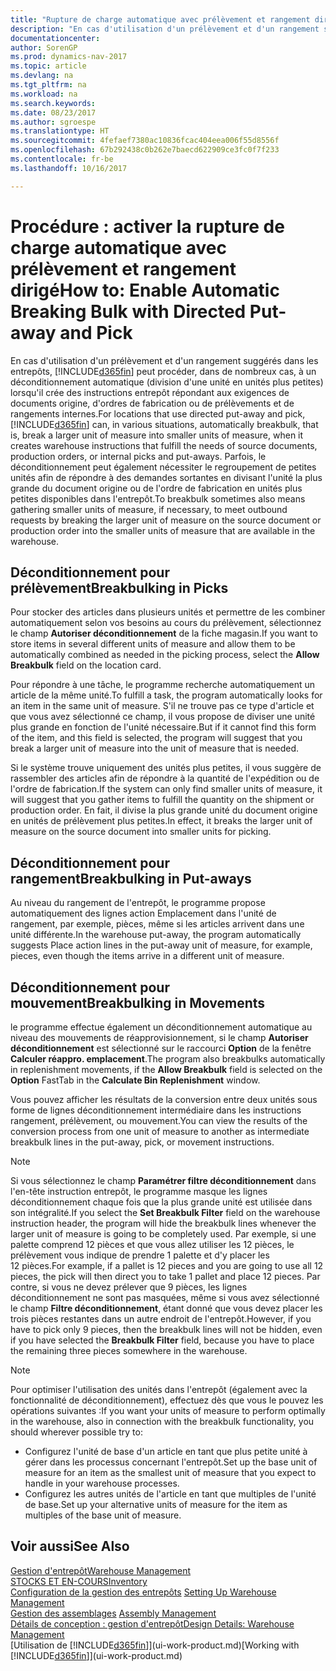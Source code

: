 ```yaml
---
title: "Rupture de charge automatique avec prélèvement et rangement dirigé"
description: "En cas d'utilisation d'un prélèvement et d'un rangement suggérés dans les entrepôts, vous pouvez diviser une unité en unités plus petites lors de la création des instructions entrepôt répondant aux exigences de documents origine, d'ordres de fabrication ou de prélèvements et de rangements internes."
documentationcenter: 
author: SorenGP
ms.prod: dynamics-nav-2017
ms.topic: article
ms.devlang: na
ms.tgt_pltfrm: na
ms.workload: na
ms.search.keywords: 
ms.date: 08/23/2017
ms.author: sgroespe
ms.translationtype: HT
ms.sourcegitcommit: 4fefaef7380ac10836fcac404eea006f55d8556f
ms.openlocfilehash: 67b292438c0b262e7baecd622909ce3fc0f7f233
ms.contentlocale: fr-be
ms.lasthandoff: 10/16/2017

---
```

# <a name="how-to-enable-automatic-breaking-bulk-with-directed-put-away-and-pick"></a><span data-ttu-id="b58fb-103">Procédure : activer la rupture de charge automatique avec prélèvement et rangement dirigé</span><span class="sxs-lookup"><span data-stu-id="b58fb-103">How to: Enable Automatic Breaking Bulk with Directed Put-away and Pick</span></span>
<span data-ttu-id="b58fb-104">En cas d'utilisation d'un prélèvement et d'un rangement suggérés dans les entrepôts, [!INCLUDE[d365fin](includes/d365fin_md.md)] peut procéder, dans de nombreux cas, à un déconditionnement automatique (division d'une unité en unités plus petites) lorsqu'il crée des instructions entrepôt répondant aux exigences de documents origine, d'ordres de fabrication ou de prélèvements et de rangements internes.</span><span class="sxs-lookup"><span data-stu-id="b58fb-104">For locations that use directed put-away and pick, [!INCLUDE[d365fin](includes/d365fin_md.md)] can, in various situations, automatically breakbulk, that is, break a larger unit of measure into smaller units of measure, when it creates warehouse instructions that fulfill the needs of source documents, production orders, or internal picks and put-aways.</span></span> <span data-ttu-id="b58fb-105">Parfois, le déconditionnement peut également nécessiter le regroupement de petites unités afin de répondre à des demandes sortantes en divisant l'unité la plus grande du document origine ou de l'ordre de fabrication en unités plus petites disponibles dans l'entrepôt.</span><span class="sxs-lookup"><span data-stu-id="b58fb-105">To breakbulk sometimes also means gathering smaller units of measure, if necessary, to meet outbound requests by breaking the larger unit of measure on the source document or production order into the smaller units of measure that are available in the warehouse.</span></span>   

## <a name="breakbulking-in-picks"></a><span data-ttu-id="b58fb-106">Déconditionnement pour prélèvement</span><span class="sxs-lookup"><span data-stu-id="b58fb-106">Breakbulking in Picks</span></span>  
<span data-ttu-id="b58fb-107">Pour stocker des articles dans plusieurs unités et permettre de les combiner automatiquement selon vos besoins au cours du prélèvement, sélectionnez le champ **Autoriser déconditionnement** de la fiche magasin.</span><span class="sxs-lookup"><span data-stu-id="b58fb-107">If you want to store items in several different units of measure and allow them to be automatically combined as needed in the picking process, select the **Allow Breakbulk** field on the location card.</span></span>  

<span data-ttu-id="b58fb-108">Pour répondre à une tâche, le programme recherche automatiquement un article de la même unité.</span><span class="sxs-lookup"><span data-stu-id="b58fb-108">To fulfill a task, the program automatically looks for an item in the same unit of measure.</span></span> <span data-ttu-id="b58fb-109">S'il ne trouve pas ce type d'article et que vous avez sélectionné ce champ, il vous propose de diviser une unité plus grande en fonction de l'unité nécessaire.</span><span class="sxs-lookup"><span data-stu-id="b58fb-109">But if it cannot find this form of the item, and this field is selected, the program will suggest that you break a larger unit of measure into the unit of measure that is needed.</span></span>  

<span data-ttu-id="b58fb-110">Si le système trouve uniquement des unités plus petites, il vous suggère de rassembler des articles afin de répondre à la quantité de l'expédition ou de l'ordre de fabrication.</span><span class="sxs-lookup"><span data-stu-id="b58fb-110">If the system can only find smaller units of measure, it will suggest that you gather items to fulfill the quantity on the shipment or production order.</span></span> <span data-ttu-id="b58fb-111">En fait, il divise la plus grande unité du document origine en unités de prélèvement plus petites.</span><span class="sxs-lookup"><span data-stu-id="b58fb-111">In effect, it breaks the larger unit of measure on the source document into smaller units for picking.</span></span>  

## <a name="breakbulking-in-put-aways"></a><span data-ttu-id="b58fb-112">Déconditionnement pour rangement</span><span class="sxs-lookup"><span data-stu-id="b58fb-112">Breakbulking in Put-aways</span></span>  
<span data-ttu-id="b58fb-113">Au niveau du rangement de l'entrepôt, le programme propose automatiquement des lignes action Emplacement dans l'unité de rangement, par exemple, pièces, même si les articles arrivent dans une unité différente.</span><span class="sxs-lookup"><span data-stu-id="b58fb-113">In the warehouse put-away, the program automatically suggests Place action lines in the put-away unit of measure, for example, pieces, even though the items arrive in a different unit of measure.</span></span>  

## <a name="breakbulking-in-movements"></a><span data-ttu-id="b58fb-114">Déconditionnement pour mouvement</span><span class="sxs-lookup"><span data-stu-id="b58fb-114">Breakbulking in Movements</span></span>  
<span data-ttu-id="b58fb-115">le programme effectue également un déconditionnement automatique au niveau des mouvements de réapprovisionnement, si le champ **Autoriser déconditionnement** est sélectionné sur le raccourci **Option** de la fenêtre **Calculer réappro. emplacement**.</span><span class="sxs-lookup"><span data-stu-id="b58fb-115">The program also breakbulks automatically in replenishment movements, if the **Allow Breakbulk** field is selected on the **Option** FastTab in the **Calculate Bin Replenishment** window.</span></span>  

<span data-ttu-id="b58fb-116">Vous pouvez afficher les résultats de la conversion entre deux unités sous forme de lignes déconditionnement intermédiaire dans les instructions rangement, prélèvement, ou mouvement.</span><span class="sxs-lookup"><span data-stu-id="b58fb-116">You can view the results of the conversion process from one unit of measure to another as intermediate breakbulk lines in the put-away, pick, or movement instructions.</span></span>  

> [!NOTE]  
>  <span data-ttu-id="b58fb-117">Si vous sélectionnez le champ **Paramétrer filtre déconditionnement** dans l'en-tête instruction entrepôt, le programme masque les lignes déconditionnement chaque fois que la plus grande unité est utilisée dans son intégralité.</span><span class="sxs-lookup"><span data-stu-id="b58fb-117">If you select the **Set Breakbulk Filter** field on the warehouse instruction header, the program will hide the breakbulk lines whenever the larger unit of measure is going to be completely used.</span></span> <span data-ttu-id="b58fb-118">Par exemple, si une palette comprend 12 pièces et que vous allez utiliser les 12 pièces, le prélèvement vous indique de prendre 1 palette et d'y placer les 12 pièces.</span><span class="sxs-lookup"><span data-stu-id="b58fb-118">For example, if a pallet is 12 pieces and you are going to use all 12 pieces, the pick will then direct you to take 1 pallet and place 12 pieces.</span></span> <span data-ttu-id="b58fb-119">Par contre, si vous ne devez prélever que 9 pièces, les lignes déconditionnement ne sont pas masquées, même si vous avez sélectionné le champ **Filtre déconditionnement**, étant donné que vous devez placer les trois pièces restantes dans un autre endroit de l'entrepôt.</span><span class="sxs-lookup"><span data-stu-id="b58fb-119">However, if you have to pick only 9 pieces, then the breakbulk lines will not be hidden, even if you have selected the **Breakbulk Filter** field, because you have to place the remaining three pieces somewhere in the warehouse.</span></span>  

> [!NOTE]  
>  <span data-ttu-id="b58fb-120">Pour optimiser l'utilisation des unités dans l'entrepôt (également avec la fonctionnalité de déconditionnement), effectuez dès que vous le pouvez les opérations suivantes :</span><span class="sxs-lookup"><span data-stu-id="b58fb-120">If you want your units of measure to perform optimally in the warehouse, also in connection with the breakbulk functionality, you should wherever possible try to:</span></span>  
>   
> - <span data-ttu-id="b58fb-121">Configurez l'unité de base d'un article en tant que plus petite unité à gérer dans les processus concernant l'entrepôt.</span><span class="sxs-lookup"><span data-stu-id="b58fb-121">Set up the base unit of measure for an item as the smallest unit of measure that you expect to handle in your warehouse processes.</span></span>  
> - <span data-ttu-id="b58fb-122">Configurez les autres unités de l'article en tant que multiples de l'unité de base.</span><span class="sxs-lookup"><span data-stu-id="b58fb-122">Set up your alternative units of measure for the item as multiples of the base unit of measure.</span></span>  

## <a name="see-also"></a><span data-ttu-id="b58fb-123">Voir aussi</span><span class="sxs-lookup"><span data-stu-id="b58fb-123">See Also</span></span>  
[<span data-ttu-id="b58fb-124">Gestion d'entrepôt</span><span class="sxs-lookup"><span data-stu-id="b58fb-124">Warehouse Management</span></span>](warehouse-manage-warehouse.md)  
[<span data-ttu-id="b58fb-125">STOCKS ET EN-COURS</span><span class="sxs-lookup"><span data-stu-id="b58fb-125">Inventory</span></span>](inventory-manage-inventory.md)  
<span data-ttu-id="b58fb-126">[Configuration de la gestion des entrepôts](warehouse-setup-warehouse.md)   </span><span class="sxs-lookup"><span data-stu-id="b58fb-126">[Setting Up Warehouse Management](warehouse-setup-warehouse.md)   </span></span>  
<span data-ttu-id="b58fb-127">[Gestion des assemblages](assembly-assemble-items.md)  </span><span class="sxs-lookup"><span data-stu-id="b58fb-127">[Assembly Management](assembly-assemble-items.md)  </span></span>  
[<span data-ttu-id="b58fb-128">Détails de conception : gestion d'entrepôt</span><span class="sxs-lookup"><span data-stu-id="b58fb-128">Design Details: Warehouse Management</span></span>](design-details-warehouse-management.md)  
<span data-ttu-id="b58fb-129">[Utilisation de [!INCLUDE[d365fin](includes/d365fin_md.md)]](ui-work-product.md)</span><span class="sxs-lookup"><span data-stu-id="b58fb-129">[Working with [!INCLUDE[d365fin](includes/d365fin_md.md)]](ui-work-product.md)</span></span>  

